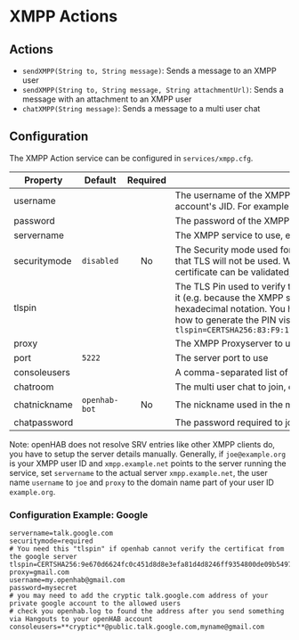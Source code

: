 # XMPP Actions

## Actions

* `sendXMPP(String to, String message)`: Sends a message to an XMPP user
* `sendXMPP(String to, String message, String attachmentUrl)`: Sends a message with an attachment to an XMPP user
* `chatXMPP(String message)`: Sends a message to a multi user chat

## Configuration

The XMPP Action service can be configured in `services/xmpp.cfg`.

| Property | Default | Required | Description |
|----------|---------|:--------:|-------------|
| username | | | The username of the XMPP account used by openHAB. Most services will require that you use only the localpart of the account's JID. For example if your accounts JID is `myuser@example.org`, then only configure `myuser`. |
| password | | | The password of the XMPP account used by openHAB |
| servername | | | The XMPP service to use, e.g. `jabber.de`. A list of public XMPP services can be found at https://xmpp.net/directory.php |
| securitymode | `disabled` | No | The Security mode used for the XMPP connection. Can be either `required` or `disabled`. Defaults to `disabled`, which means that TLS will not be used.  Warning: If you change this to non-disabled, then you must make sure that your TLS server certificate can be validated, otherwhise the connection will fail. |
| tlspin | | | The TLS Pin used to verify the XMPP service's certificate. Set this in case openHAB's default `SSLContext` is unable to verfiy it (e.g. because the XMPP service uses a self-signed certificate). The PIN value is bascially the hash of the certificate in hexadecimal notation. You have to set `securitymode` to `required` to enable TLS for XMPP connections. For information on how to generate the PIN visit https://github.com/Flowdalic/java-pinning .  Example: `tlspin=CERTSHA256:83:F9:17:1E:06:A3:13:11:88:89:F7:D7:93:02:BD:1B:7A:20:42:EE:0C:FD:02:9A:BF:8D:D0:6F:FA:6C:D9:D3`
| proxy | | | The XMPP Proxyserver to use, e.g. `gmail.com` |
| port | `5222` | | The server port to use |
| consoleusers | | | A comma-separated list of users that are allowed to use the XMPP console |
| chatroom | | | The multi user chat to join, e.g. `openhab@chat.example.com` |
| chatnickname | `openhab-bot` | No | The nickname used in the multi-user chat |
| chatpassword | | | The password required to join the multi user chat |


Note: openHAB does not resolve SRV entries like other XMPP clients do, you have to setup the server details manually. Generally, if `joe@example.org` is your XMPP user ID and `xmpp.example.net` points to the server running the service, set `servername` to the actual server `xmpp.example.net`, the user name `username` to `joe` and `proxy` to the domain name part of your user ID `example.org`.


### Configuration Example: Google


```
servername=talk.google.com
securitymode=required
# You need this "tlspin" if openhab cannot verify the certificat from the google server
tlspin=CERTSHA256:9e670d6624fc0c451d8d8e3efa81d4d8246ff9354800de09b549700e8d2a730a
proxy=gmail.com
username=my.openhab@gmail.com
password=mysecret
# you may need to add the cryptic talk.google.com address of your private google account to the allowed users
# check you openhab.log to found the address after you send something via Hangouts to your openHAB account
consoleusers=**cryptic**@public.talk.google.com,myname@gmail.com
```
